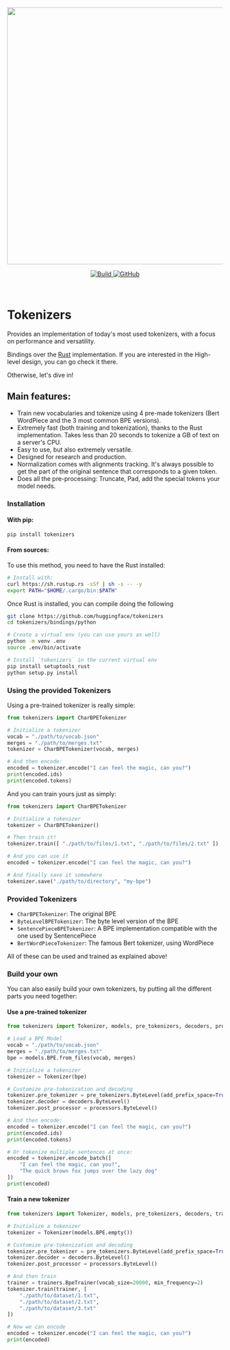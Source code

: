 <p align="center">
    <br>
    <img src="https://huggingface.co/landing/assets/tokenizers/tokenizers-logo.png" width="600"/>
    <br>
<p>
<p align="center">
    <a href="https://badge.fury.io/py/tokenizers">
         <img alt="Build" src="https://badge.fury.io/py/tokenizers.svg">
    </a>
    <a href="https://github.com/huggingface/tokenizers/blob/master/LICENSE">
        <img alt="GitHub" src="https://img.shields.io/github/license/huggingface/tokenizers.svg?color=blue">
    </a>
</p>
<br>

# Tokenizers

Provides an implementation of today's most used tokenizers, with a focus on performance and
versatility.

Bindings over the [Rust](https://github.com/huggingface/tokenizers/tree/master/tokenizers) implementation.
If you are interested in the High-level design, you can go check it there.

Otherwise, let's dive in!

## Main features:

 - Train new vocabularies and tokenize using 4 pre-made tokenizers (Bert WordPiece and the 3
   most common BPE versions).
 - Extremely fast (both training and tokenization), thanks to the Rust implementation. Takes
   less than 20 seconds to tokenize a GB of text on a server's CPU.
 - Easy to use, but also extremely versatile.
 - Designed for research and production.
 - Normalization comes with alignments tracking. It's always possible to get the part of the
   original sentence that corresponds to a given token.
 - Does all the pre-processing: Truncate, Pad, add the special tokens your model needs.

### Installation

#### With pip:

```bash
pip install tokenizers
```

#### From sources:

To use this method, you need to have the Rust installed:

```bash
# Install with:
curl https://sh.rustup.rs -sSf | sh -s -- -y
export PATH="$HOME/.cargo/bin:$PATH"
```

Once Rust is installed, you can compile doing the following

```bash
git clone https://github.com/huggingface/tokenizers
cd tokenizers/bindings/python

# Create a virtual env (you can use yours as well)
python -m venv .env
source .env/bin/activate

# Install `tokenizers` in the current virtual env
pip install setuptools_rust
python setup.py install
```

### Using the provided Tokenizers

Using a pre-trained tokenizer is really simple:

```python
from tokenizers import CharBPETokenizer

# Initialize a tokenizer
vocab = "./path/to/vocab.json"
merges = "./path/to/merges.txt"
tokenizer = CharBPETokenizer(vocab, merges)

# And then encode:
encoded = tokenizer.encode("I can feel the magic, can you?")
print(encoded.ids)
print(encoded.tokens)
```

And you can train yours just as simply:

```python
from tokenizers import CharBPETokenizer

# Initialize a tokenizer
tokenizer = CharBPETokenizer()

# Then train it!
tokenizer.train([ "./path/to/files/1.txt", "./path/to/files/2.txt" ])

# And you can use it
encoded = tokenizer.encode("I can feel the magic, can you?")

# And finally save it somewhere
tokenizer.save("./path/to/directory", "my-bpe")
```

### Provided Tokenizers

 - `CharBPETokenizer`: The original BPE
 - `ByteLevelBPETokenizer`: The byte level version of the BPE
 - `SentencePieceBPETokenizer`: A BPE implementation compatible with the one used by SentencePiece
 - `BertWordPieceTokenizer`: The famous Bert tokenizer, using WordPiece

All of these can be used and trained as explained above!

### Build your own

You can also easily build your own tokenizers, by putting all the different parts
you need together:

#### Use a pre-trained tokenizer

```python
from tokenizers import Tokenizer, models, pre_tokenizers, decoders, processors

# Load a BPE Model
vocab = "./path/to/vocab.json"
merges = "./path/to/merges.txt"
bpe = models.BPE.from_files(vocab, merges)

# Initialize a tokenizer
tokenizer = Tokenizer(bpe)

# Customize pre-tokenization and decoding
tokenizer.pre_tokenizer = pre_tokenizers.ByteLevel(add_prefix_space=True)
tokenizer.decoder = decoders.ByteLevel()
tokenizer.post_processor = processors.ByteLevel()

# And then encode:
encoded = tokenizer.encode("I can feel the magic, can you?")
print(encoded.ids)
print(encoded.tokens)

# Or tokenize multiple sentences at once:
encoded = tokenizer.encode_batch([
	"I can feel the magic, can you?",
	"The quick brown fox jumps over the lazy dog"
])
print(encoded)
```

#### Train a new tokenizer

```python
from tokenizers import Tokenizer, models, pre_tokenizers, decoders, trainers, processors

# Initialize a tokenizer
tokenizer = Tokenizer(models.BPE.empty())

# Customize pre-tokenization and decoding
tokenizer.pre_tokenizer = pre_tokenizers.ByteLevel(add_prefix_space=True)
tokenizer.decoder = decoders.ByteLevel()
tokenizer.post_processor = processors.ByteLevel()

# And then train
trainer = trainers.BpeTrainer(vocab_size=20000, min_frequency=2)
tokenizer.train(trainer, [
	"./path/to/dataset/1.txt",
	"./path/to/dataset/2.txt",
	"./path/to/dataset/3.txt"
])

# Now we can encode
encoded = tokenizer.encode("I can feel the magic, can you?")
print(encoded)
```
